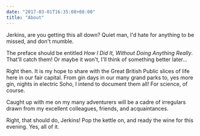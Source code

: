 ```yaml
---
date: "2017-03-01T16:35:08+08:00"
title: "About"
---
```


Jerkins, are you getting this all down? Quiet man, I'd hate for anything to be missed, and don't mumble.

The preface should be entitled _*How I Did It, Without Doing Anything Really*_. That'll catch them!
Or maybe it won't, I'll think of something better later...

Right then. It is my hope to share with the Great British Public slices of life here in our fair capital.
From gin days in our many grand parks to, yes more gin, nights in electric Soho, I intend to document them all! For science, of course.

Caught up with me on my many adventurers will be a cadre of irregulars drawn from my excellent colleagues, friends, and acquaintances.

Right, that should do, Jerkins! Pop the kettle on, and ready the wine for this evening. Yes, all of it.
